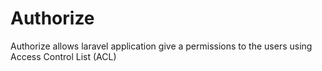 # Authorize
Authorize allows laravel application give a permissions to the users using Access Control List (ACL)
